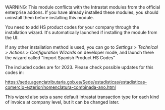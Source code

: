 WARNING: This module conflicts with the Intrastat modules from the
official enterprise addons. If you have already installed these modules,
you should uninstall them before installing this module.

You need to add HS product codes for your company through the
installation wizard. It's automatically launched if installing the
module from the UI.

If any other installation method is used, you can go to *Settings \>
Technical \> Actions \> Configuration Wizards* on developer mode, and
launch there the wizard called "Import Spanish Product HS Codes"

The included codes are for 2023. Please check possible updates for this
codes in:

<https://sede.agenciatributaria.gob.es/Sede/estadisticas/estadisticas-comercio-exterior/nomenclatura-combinada-ano.html>

This wizard also sets a sane default Intrastat transaction type for each
kind of invoice at company level, but it can be changed later.
